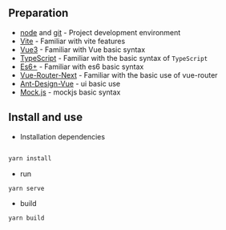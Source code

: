 <!--
 * @Author: MrAlenZhong
 * @Date: 2022-05-07 15:34:21
 * @LastEditors: MrAlenZhong
 * @LastEditTime: 2022-05-09 15:48:55
 * @Description: 
-->

## Preparation

- [node](http://nodejs.org/) and [git](https://git-scm.com/) - Project development environment
- [Vite](https://vitejs.dev/) - Familiar with vite features
- [Vue3](https://v3.vuejs.org/) - Familiar with Vue basic syntax
- [TypeScript](https://www.typescriptlang.org/) - Familiar with the basic syntax of `TypeScript`
- [Es6+](http://es6.ruanyifeng.com/) - Familiar with es6 basic syntax
- [Vue-Router-Next](https://next.router.vuejs.org/) - Familiar with the basic use of vue-router
- [Ant-Design-Vue](https://2x.antdv.com/docs/vue/introduce-cn/) - ui basic use
- [Mock.js](https://github.com/nuysoft/Mock) - mockjs basic syntax

## Install and use

- Installation dependencies

```bash

yarn install

```

- run

```bash
yarn serve
```

- build

```bash
yarn build
```
